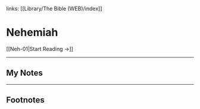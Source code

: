 links: [[Library/The Bible (WEB)/index]]
# Nehemiah

[[Neh-01|Start Reading →]]

---
## My Notes

---
## Footnotes